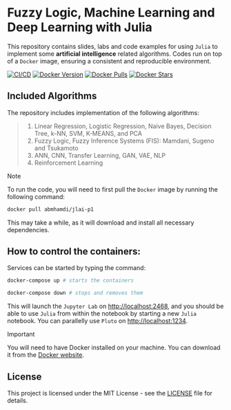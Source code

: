 # Fuzzy Logic, Machine Learning and Deep Learning with Julia

This repository contains slides, labs and code examples for using `Julia` to implement some **artificial intelligence** related algorithms. Codes run on top of a `Docker` image, ensuring a consistent and reproducible environment.

[![CI/CD](https://github.com/a-mhamdi/jlai/actions/workflows/jlai.yml/badge.svg)](https://github.com/a-mhamdi/jlai/actions/workflows/jlai.yml)
[![Docker Version](https://img.shields.io/docker/v/abmhamdi/jlai?sort=semver)](https://hub.docker.com/r/abmhamdi/jlai)
[![Docker Pulls](https://img.shields.io/docker/pulls/abmhamdi/jlai)](https://hub.docker.com/r/abmhamdi/jlai)
[![Docker Stars](https://img.shields.io/docker/stars/abmhamdi/jlai)](https://hub.docker.com/r/abmhamdi/jlai)

## Included Algorithms

The repository includes implementation of the following algorithms:
>1. Linear Regression, Logistic Regression, Naive Bayes, Decision Tree, k-NN, SVM, K-MEANS, and PCA
>1. Fuzzy Logic, Fuzzy Inference Systems (FIS): Mamdani, Sugeno and Tsukamoto 
>1. ANN, CNN, Transfer Learning, GAN, VAE, NLP
>1. Reinforcement Learning

> [!NOTE]
> To run the code, you will need to first pull the `Docker` image by running the following command:
>
> ```zsh
> docker pull abmhamdi/jlai-p1
> ```
> 
> This may take a while, as it will download and install all necessary dependencies.

## How to control the containers:

Services can be started by typing the command:

 ```zsh
docker-compose up # starts the containers
```
```zsh
docker-compose down # stops and removes them
```

This will launch the `Jupyter Lab` on [http://localhost:2468](http://localhost:2468), and you should be able to use `Julia` from within the notebook by starting a new `Julia` notebook. You can parallelly use `Pluto` on [http://localhost:1234](http://localhost:1234).

> [!IMPORTANT]
> 
> You will need to have Docker installed on your machine. You can download it from the [Docker website](https://hub.docker.com).

## License
This project is licensed under the MIT License - see the [LICENSE](https://raw.githubusercontent.com/a-mhamdi/jlai/refs/heads/main/LICENSE) file for details.
